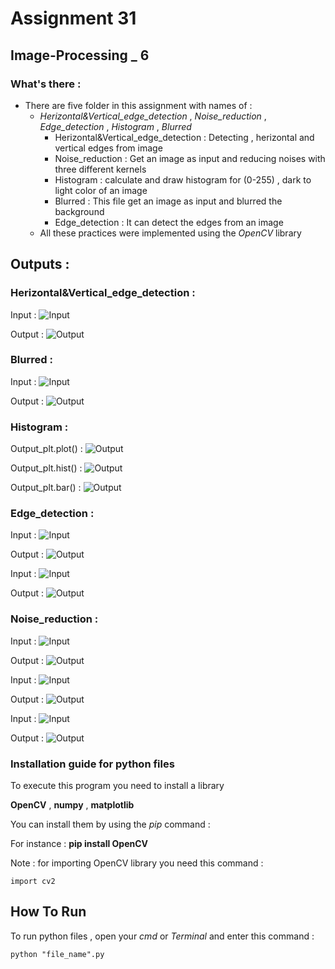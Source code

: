 # Assignment 31

## Image-Processing _ 6

### What's there : 

- There are five folder in this assignment with names of :
  - *Herizontal&Vertical_edge_detection* , *Noise_reduction* , *Edge_detection* , *Histogram* , *Blurred*
    - Herizontal&Vertical_edge_detection : Detecting , herizontal and vertical edges from image
    - Noise_reduction : Get an image as input and reducing noises with three different kernels
    - Histogram : calculate and draw histogram for (0-255) , dark to light color of an image
    - Blurred : This file get an image as input and blurred the background
    - Edge_detection : It can detect the edges from an image 
  - All these practices were implemented using the *OpenCV* library

## Outputs :

### Herizontal&Vertical_edge_detection :

Input : ![Input](Herizontal&Vertical_edge_detection/input.jpeg) 

 Output : ![Output](Herizontal&Vertical_edge_detection/output.png)

### Blurred : 

Input : ![Input](Blurred/input.jpeg) 

 Output : ![Output](Blurred/output.png)
 
### Histogram :

 Output_plt.plot() : ![Output](Histogram/Figure_1.png)
 
 Output_plt.hist() : ![Output](Histogram/Figure_2.png)
 
 Output_plt.bar() : ![Output](Histogram/Figure_3.png)

### Edge_detection :

Input : ![Input](Edge_detection/input_1.jpeg) 

 Output : ![Output](Edge_detection/output_1.png)

Input : ![Input](Edge_detection/input_2.jpeg) 

 Output : ![Output](Edge_detection/output_2.png)

### Noise_reduction :

Input : ![Input](Noise_reduction/input_1.jpeg) 

 Output : ![Output](Noise_reduction/output_1.png)

Input : ![Input](Noise_reduction/input_2.jpeg) 

 Output : ![Output](Noise_reduction/output_2.png)
 
Input : ![Input](Noise_reduction/input_3.jpeg) 

 Output : ![Output](Noise_reduction/output_3.png)


### Installation guide for python files
To execute this program you need to install a library

**OpenCV**  , **numpy** , **matplotlib**

You can install them by using the *pip* command :

For instance :
**pip install OpenCV**

Note : for importing OpenCV library you need this command :
```
import cv2
```

## How To Run

To run python files , open your *cmd* or *Terminal* and enter this command :
```
python "file_name".py
```
